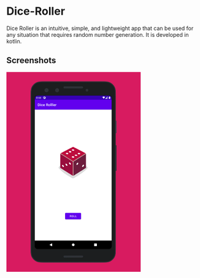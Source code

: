 # Dice-Roller
Dice Roller is an intuitive, simple, and lightweight app that can be used for any situation that requires random number generation. It is developed in kotlin.

## Screenshots

<img src="screenshot/ss.png" width=350 alt="Screenshot of the app.">
